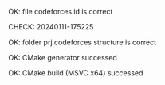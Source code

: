 OK: file codeforces.id is correct
CHECK: 20240111-175225
OK: folder prj.codeforces structure is correct
OK: CMake generator successed
OK: CMake build (MSVC x64) successed
